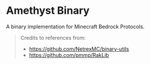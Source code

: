 # Amethyst Binary
A binary implementation for Minecraft Bedrock Protocols.
> Credits to references from:
> - https://github.com/NetrexMC/binary-utils
> - https://github.com/pmmp/RakLib